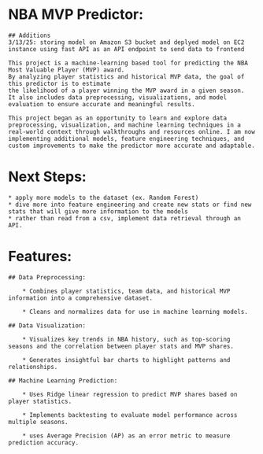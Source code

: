 # NBA MVP Predictor:

    ## Additions
    3/13/25: storing model on Amazon S3 bucket and deplyed model on EC2 instance using fast API as an API endpoint to send data to frontend

    This project is a machine-learning based tool for predicting the NBA Most Valuable Player (MVP) award.
    By analyzing player statistics and historical MVP data, the goal of this predictor is to estimate
    the likelihood of a player winning the MVP award in a given season.
    It also includes data preprocessing, visualizations, and model evaluation to ensure accurate and meaningful results.

    This project began as an opportunity to learn and explore data preprocessing, visualization, and machine learning techniques in a real-world context through walkthroughs and resources online. I am now implementing additional models, feature engineering techniques, and custom improvements to make the predictor more accurate and adaptable.

# Next Steps:

    * apply more models to the dataset (ex. Random Forest)
    * dive more into feature engineering and create new stats or find new stats that will give more information to the models
    * rather than read from a csv, implement data retrieval through an API.

# Features:

    ## Data Preprocessing:

        * Combines player statistics, team data, and historical MVP information into a comprehensive dataset.

        * Cleans and normalizes data for use in machine learning models.

    ## Data Visualization:

        * Visualizes key trends in NBA history, such as top-scoring seasons and the correlation between player stats and MVP shares.

        * Generates insightful bar charts to highlight patterns and relationships.

    ## Machine Learning Prediction:

        * Uses Ridge linear regression to predict MVP shares based on player statistics.

        * Implements backtesting to evaluate model performance across multiple seasons.

        * uses Average Precision (AP) as an error metric to measure prediction accuracy.
